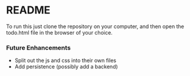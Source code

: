 # README #

To run this just clone the repository on your computer, and then open the todo.html file in the browser of your choice.

### Future Enhancements ###
* Split out the js and css into their own files
* Add persistence (possibly add a backend)